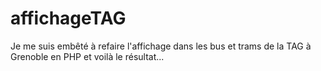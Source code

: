 # affichageTAG
Je me suis embêté à refaire l'affichage dans les bus et trams de la TAG à Grenoble en PHP et voilà le résultat...
